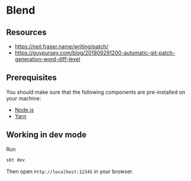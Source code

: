 # Blend

## Resources
- https://neil.fraser.name/writing/patch/
- https://guypursey.com/blog/201909291200-automatic-git-patch-generation-word-diff-level

## Prerequisites

You should make sure that the following components are pre-installed on your machine:

 - [Node.js](https://nodejs.org/en/download/)
 - [Yarn](https://yarnpkg.com/en/docs/install)

## Working in dev mode

Run

```sh
sbt dev
```

Then open `http://localhost:12345` in your browser.
